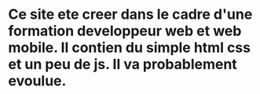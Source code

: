 # Ce site  ete creer dans le cadre d'une formation developpeur web et web mobile.  Il contien du simple html css et un peu de js. Il va probablement evoulue.
